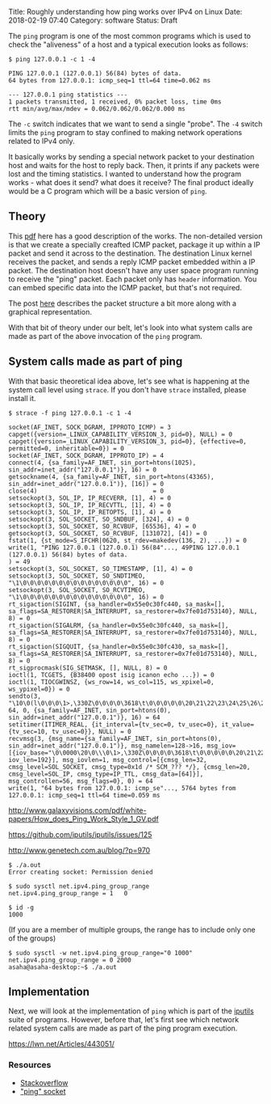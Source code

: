 Title: Roughly understanding how ping works over IPv4 on Linux
Date: 2018-02-19 07:40
Category: software
Status: Draft

The `ping` program is one of the most common programs which is used to check the "aliveness" of a host and
a typical execution looks as follows:

```
$ ping 127.0.0.1 -c 1 -4

PING 127.0.0.1 (127.0.0.1) 56(84) bytes of data.
64 bytes from 127.0.0.1: icmp_seq=1 ttl=64 time=0.062 ms

--- 127.0.0.1 ping statistics ---
1 packets transmitted, 1 received, 0% packet loss, time 0ms
rtt min/avg/max/mdev = 0.062/0.062/0.062/0.000 ms
```

The `-c` switch indicates that we want to send a single "probe". The `-4` switch limits the `ping` program to stay
confined to making network operations related to IPv4 only.

It basically works by sending a special network packet to your destination host and waits for the host to 
reply back. Then, it prints if any packets were lost and the timing statistics. I wanted to understand 
how the program works - what does it send? what does it receive? The final product ideally would be a 
C program which will be a basic version of `ping`.

## Theory

This [pdf](http://www.galaxyvisions.com/pdf/white-papers/How_does_Ping_Work_Style_1_GV.pdf) here has a good description
of the works. The non-detailed version is that we create a specially creafted ICMP packet, package it up within a IP 
packet and send it across to the destination. The destination Linux kernel receives the packet, and sends a reply
ICMP packet embedded within a IP packet. The destination host doesn't have any user space program running to receive
the "ping" packet. Each packet only has `header` information. You can embed specific data into the ICMP packet, but
that's not required.

The post [here](http://www.genetech.com.au/blog/?p=970) describes the packet structure a bit more along with a graphical
representation.

With that bit of theory under our belt, let's look into what system calls are made as part of the above invocation
of the `ping` program.


## System calls made as part of ping

With that basic theoretical idea above, let's see what is happening at the system call level using `strace`. If you don't
have `strace` installed, please install it.


```
$ strace -f ping 127.0.0.1 -c 1 -4
```


```
socket(AF_INET, SOCK_DGRAM, IPPROTO_ICMP) = 3
capget({version=_LINUX_CAPABILITY_VERSION_3, pid=0}, NULL) = 0
capget({version=_LINUX_CAPABILITY_VERSION_3, pid=0}, {effective=0, permitted=0, inheritable=0}) = 0
socket(AF_INET, SOCK_DGRAM, IPPROTO_IP) = 4
connect(4, {sa_family=AF_INET, sin_port=htons(1025), sin_addr=inet_addr("127.0.0.1")}, 16) = 0
getsockname(4, {sa_family=AF_INET, sin_port=htons(43365), sin_addr=inet_addr("127.0.0.1")}, [16]) = 0
close(4)                                = 0
setsockopt(3, SOL_IP, IP_RECVERR, [1], 4) = 0
setsockopt(3, SOL_IP, IP_RECVTTL, [1], 4) = 0
setsockopt(3, SOL_IP, IP_RETOPTS, [1], 4) = 0
setsockopt(3, SOL_SOCKET, SO_SNDBUF, [324], 4) = 0
setsockopt(3, SOL_SOCKET, SO_RCVBUF, [65536], 4) = 0
getsockopt(3, SOL_SOCKET, SO_RCVBUF, [131072], [4]) = 0
fstat(1, {st_mode=S_IFCHR|0620, st_rdev=makedev(136, 2), ...}) = 0
write(1, "PING 127.0.0.1 (127.0.0.1) 56(84"..., 49PING 127.0.0.1 (127.0.0.1) 56(84) bytes of data.
) = 49
setsockopt(3, SOL_SOCKET, SO_TIMESTAMP, [1], 4) = 0
setsockopt(3, SOL_SOCKET, SO_SNDTIMEO, "\1\0\0\0\0\0\0\0\0\0\0\0\0\0\0\0", 16) = 0
setsockopt(3, SOL_SOCKET, SO_RCVTIMEO, "\1\0\0\0\0\0\0\0\0\0\0\0\0\0\0\0", 16) = 0
rt_sigaction(SIGINT, {sa_handler=0x55e0c30fc440, sa_mask=[], sa_flags=SA_RESTORER|SA_INTERRUPT, sa_restorer=0x7fe01d753140}, NULL, 8) = 0
rt_sigaction(SIGALRM, {sa_handler=0x55e0c30fc440, sa_mask=[], sa_flags=SA_RESTORER|SA_INTERRUPT, sa_restorer=0x7fe01d753140}, NULL, 8) = 0
rt_sigaction(SIGQUIT, {sa_handler=0x55e0c30fc430, sa_mask=[], sa_flags=SA_RESTORER|SA_INTERRUPT, sa_restorer=0x7fe01d753140}, NULL, 8) = 0
rt_sigprocmask(SIG_SETMASK, [], NULL, 8) = 0
ioctl(1, TCGETS, {B38400 opost isig icanon echo ...}) = 0
ioctl(1, TIOCGWINSZ, {ws_row=14, ws_col=115, ws_xpixel=0, ws_ypixel=0}) = 0
sendto(3, "\10\0(l\0\0\0\1>,\330Z\0\0\0\0\3618\t\0\0\0\0\0\20\21\22\23\24\25\26\27"..., 64, 0, {sa_family=AF_INET, sin_port=htons(0), sin_addr=inet_addr("127.0.0.1")}, 16) = 64
setitimer(ITIMER_REAL, {it_interval={tv_sec=0, tv_usec=0}, it_value={tv_sec=10, tv_usec=0}}, NULL) = 0
recvmsg(3, {msg_name={sa_family=AF_INET, sin_port=htons(0), sin_addr=inet_addr("127.0.0.1")}, msg_namelen=128->16, msg_iov=[{iov_base="\0\0000\20\0\\\0\1>,\330Z\0\0\0\0\3618\t\0\0\0\0\0\20\21\22\23\24\25\26\27"..., iov_len=192}], msg_iovlen=1, msg_control=[{cmsg_len=32, cmsg_level=SOL_SOCKET, cmsg_type=0x1d /* SCM_??? */}, {cmsg_len=20, cmsg_level=SOL_IP, cmsg_type=IP_TTL, cmsg_data=[64]}], msg_controllen=56, msg_flags=0}, 0) = 64
write(1, "64 bytes from 127.0.0.1: icmp_se"..., 5764 bytes from 127.0.0.1: icmp_seq=1 ttl=64 time=0.059 ms

```

http://www.galaxyvisions.com/pdf/white-papers/How_does_Ping_Work_Style_1_GV.pdf

https://github.com/iputils/iputils/issues/125


http://www.genetech.com.au/blog/?p=970


```
$ ./a.out
Error creating socket: Permission denied
```

```
$ sudo sysctl net.ipv4.ping_group_range
net.ipv4.ping_group_range = 1   0
```

```
$ id -g
1000
```

(If you are a member of multiple groups, the range has to include only one of the groups)

```
$ sudo sysctl -w net.ipv4.ping_group_range="0 1000"
net.ipv4.ping_group_range = 0 2000
asaha@asaha-desktop:~$ ./a.out
```

## Implementation

Next, we will look at the implementation of `ping` which is part of the [iputils](https://github.com/iputils/iputils) suite
of programs. However, before that, let's first see which network related system calls are made as part of the ping program
execution. 

https://lwn.net/Articles/443051/

### Resources

- [Stackoverflow](https://stackoverflow.com/questions/8290046/icmp-sockets-linux)
- ["ping" socket](https://lwn.net/Articles/443051/)

